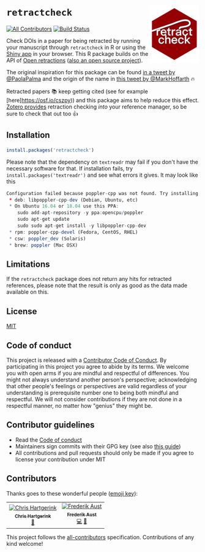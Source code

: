 # `retractcheck` <img src="tools/images/retractcheck_hex.png" align="right" height="150" />
[![All Contributors](https://img.shields.io/badge/all_contributors-2-orange.svg?style=flat-square)](#contributors) 
[![Build Status](https://travis-ci.org/libscie/retractcheck.svg?branch=master)](https://travis-ci.org/libscie/retractcheck)

Check DOIs in a paper for being retracted by running your manuscript through `retractcheck` in R or using the [Shiny app](https://frederikaust.shinyapps.io/retractcheck_shinyapp/) in your browser. This R package builds on the API of [Open retractions](http://openretractions.com) ([also an open source project](https://github.com/fathomlabs/open-retractions)). 

The original inspiration for this package can be found [in a tweet by @PaolaPalma](https://twitter.com/PaoloAPalma/status/976545221268815872) and the origin of the name in [this tweet by @MarkHoffarth](https://twitter.com/MarkHoffarth/status/976548240672870405) :fire: 

Retracted papers :books: keep getting cited (see for example [here]https://osf.io/cszpy)) and this package aims to help reduce this effect. [Zotero provides](https://www.zotero.org/blog/retracted-item-notifications/) retraction checking *into* your reference manager, so be sure to check that out too :+1:

## Installation

```R
install.packages('retractcheck')
```

Please note that the dependency on `textreadr` may fail if you don't have the necessary software for that. If installation fails, try `install.packages('textreadr')` and see what errors it gives. It may look like this

```R
Configuration failed because poppler-cpp was not found. Try installing:
 * deb: libpoppler-cpp-dev (Debian, Ubuntu, etc)
 * On Ubuntu 16.04 or 18.04 use this PPA:
    sudo add-apt-repository -y ppa:opencpu/poppler
    sudo apt-get update
    sudo sudo apt-get install -y libpoppler-cpp-dev
 * rpm: poppler-cpp-devel (Fedora, CentOS, RHEL)
 * csw: poppler_dev (Solaris)
 * brew: poppler (Mac OSX)
```

## Limitations

If the `retractcheck` package does not return any hits for retracted references, please note that the result is only as good as the data made available on this.

## License

[MIT](LICENSE.md)

## Code of conduct

This project is released with a [Contributor Code of Conduct](CODE_OF_CONDUCT.md). By participating in this project you agree to abide by its terms. We welcome you with open arms if you are mindful and respectful of differences. You might not always understand another person's perspective; acknowledging that other people's feelings or perspectives are valid regardless of your understanding is prerequisite number one to being both mindful and respectful. We will not consider contributions if they are not done in a respectful manner, no matter how "genius" they might be.

## Contributor guidelines

* Read the [Code of conduct](CODE_OF_CONDUCT.md)
* Maintainers sign commits with their GPG key (see also [this guide](https://help.github.com/en/articles/signing-commits))
* All contributions and pull requests should only be made if you agree to license your contribution under MIT

## Contributors

Thanks goes to these wonderful people ([emoji key](https://allcontributors.org/docs/en/emoji-key)):

<!-- ALL-CONTRIBUTORS-LIST:START - Do not remove or modify this section -->
<!-- prettier-ignore -->
<table><tr><td align="center"><a href="https://chjh.nl"><img src="https://avatars0.githubusercontent.com/u/2946344?v=4" width="100px;" alt="Chris Hartgerink"/><br /><sub><b>Chris Hartgerink</b></sub></a><br /><a href="#maintenance-chartgerink" title="Maintenance">🚧</a></td><td align="center"><a href="http://methexp.uni-koeln.de/?page_id=1603&lang=en"><img src="https://avatars1.githubusercontent.com/u/2195485?v=4" width="100px;" alt="Frederik Aust"/><br /><sub><b>Frederik Aust</b></sub></a><br /><a href="https://github.com/libscie/retractcheck/commits?author=crsh" title="Code">💻</a> <a href="#design-crsh" title="Design">🎨</a></td></tr></table>

<!-- ALL-CONTRIBUTORS-LIST:END -->

This project follows the [all-contributors](https://github.com/all-contributors/all-contributors) specification. Contributions of any kind welcome!
